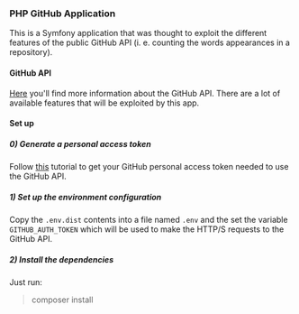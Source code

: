 ### PHP GitHub Application

This is a Symfony application that was thought to exploit the different features
of the public GitHub API (i. e. counting the words appearances in a repository).

#### GitHub API

[Here](https://developer.github.com/v3/) you'll find more information about the GitHub API.
There are a lot of available features that will be exploited by this app.   

#### Set up

##### 0) Generate a personal access token

Follow [this](https://help.github.com/articles/creating-a-personal-access-token-for-the-command-line/) 
tutorial to get your GitHub personal access token needed to use the GitHub API. 
 
##### 1) Set up the environment configuration

Copy the `.env.dist` contents into a file named `.env` and the set the variable `GITHUB_AUTH_TOKEN` which
will be used to make the HTTP/S requests to the GitHub API. 

##### 2) Install the dependencies

Just run:

> composer install